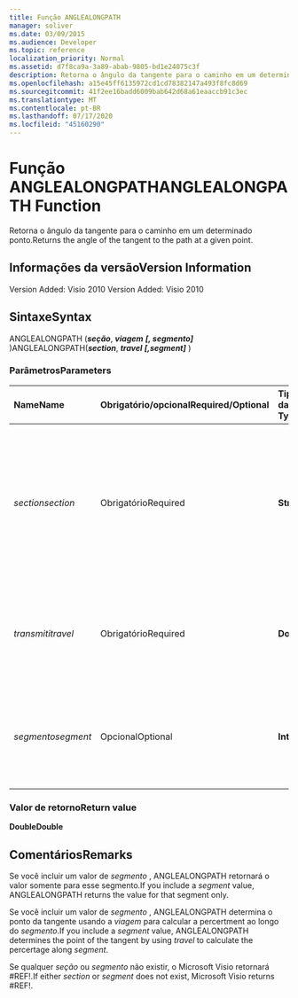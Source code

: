 ```yaml
---
title: Função ANGLEALONGPATH
manager: soliver
ms.date: 03/09/2015
ms.audience: Developer
ms.topic: reference
localization_priority: Normal
ms.assetid: d7f8ca9a-3a89-abab-9805-bd1e24075c3f
description: Retorna o ângulo da tangente para o caminho em um determinado ponto.
ms.openlocfilehash: a15e45ff6135972cd1cd78382147a493f8fc8d69
ms.sourcegitcommit: 41f2ee16badd6009bab642d68a61eaaccb91c3ec
ms.translationtype: MT
ms.contentlocale: pt-BR
ms.lasthandoff: 07/17/2020
ms.locfileid: "45160290"
---
```

# <a name="anglealongpath-function"></a><span data-ttu-id="4b256-103">Função ANGLEALONGPATH</span><span class="sxs-lookup"><span data-stu-id="4b256-103">ANGLEALONGPATH Function</span></span>

<span data-ttu-id="4b256-104">Retorna o ângulo da tangente para o caminho em um determinado ponto.</span><span class="sxs-lookup"><span data-stu-id="4b256-104">Returns the angle of the tangent to the path at a given point.</span></span>
  
## <a name="version-information"></a><span data-ttu-id="4b256-105">Informações da versão</span><span class="sxs-lookup"><span data-stu-id="4b256-105">Version Information</span></span>

<span data-ttu-id="4b256-106">Version Added: Visio 2010
</span><span class="sxs-lookup"><span data-stu-id="4b256-106">Version Added: Visio 2010</span></span> 
  
## <a name="syntax"></a><span data-ttu-id="4b256-107">Sintaxe</span><span class="sxs-lookup"><span data-stu-id="4b256-107">Syntax</span></span>

<span data-ttu-id="4b256-108">ANGLEALONGPATH (***seção***, ***viagem*** ***[, segmento]*** )</span><span class="sxs-lookup"><span data-stu-id="4b256-108">ANGLEALONGPATH(***section***, ***travel*** ***[,segment]*** )</span></span> 
  
### <a name="parameters"></a><span data-ttu-id="4b256-109">Parâmetros</span><span class="sxs-lookup"><span data-stu-id="4b256-109">Parameters</span></span>

|<span data-ttu-id="4b256-110">**Name**</span><span class="sxs-lookup"><span data-stu-id="4b256-110">**Name**</span></span>|<span data-ttu-id="4b256-111">**Obrigatório/opcional**</span><span class="sxs-lookup"><span data-stu-id="4b256-111">**Required/Optional**</span></span>|<span data-ttu-id="4b256-112">**Tipo de dados**</span><span class="sxs-lookup"><span data-stu-id="4b256-112">**Data Type**</span></span>|<span data-ttu-id="4b256-113">**Descrição**</span><span class="sxs-lookup"><span data-stu-id="4b256-113">**Description**</span></span>|
|:-----|:-----|:-----|:-----|
| <span data-ttu-id="4b256-114">_section_</span><span class="sxs-lookup"><span data-stu-id="4b256-114">_section_</span></span> <br/> |<span data-ttu-id="4b256-115">Obrigatório</span><span class="sxs-lookup"><span data-stu-id="4b256-115">Required</span></span>  <br/> |<span data-ttu-id="4b256-116">**String**</span><span class="sxs-lookup"><span data-stu-id="4b256-116">**String**</span></span> <br/> |<span data-ttu-id="4b256-117">A seção Geometry que representa o caminho, especificada por uma referência à sua respectiva célula Path (por exemplo, Geometry1.Path).</span><span class="sxs-lookup"><span data-stu-id="4b256-117">The Geometry section that represents the path, specified by a reference to its Path cell (for example, Geometry1.Path).</span></span>  <br/> |
| <span data-ttu-id="4b256-118">_transmiti_</span><span class="sxs-lookup"><span data-stu-id="4b256-118">_travel_</span></span> <br/> |<span data-ttu-id="4b256-119">Obrigatório</span><span class="sxs-lookup"><span data-stu-id="4b256-119">Required</span></span>  <br/> |<span data-ttu-id="4b256-120">**Double**</span><span class="sxs-lookup"><span data-stu-id="4b256-120">**Double**</span></span> <br/> |<span data-ttu-id="4b256-121">O percentual no caminho do ponto inicial ao ponto final.</span><span class="sxs-lookup"><span data-stu-id="4b256-121">The percentage along the path from begin point to end point.</span></span> <span data-ttu-id="4b256-122">Deve estar entre 0 e 1.</span><span class="sxs-lookup"><span data-stu-id="4b256-122">Must be between 0 and 1.</span></span>  <br/> |
| <span data-ttu-id="4b256-123">_segmento_</span><span class="sxs-lookup"><span data-stu-id="4b256-123">_segment_</span></span> <br/> |<span data-ttu-id="4b256-124">Opcional</span><span class="sxs-lookup"><span data-stu-id="4b256-124">Optional</span></span>  <br/> |<span data-ttu-id="4b256-125">**Integer**</span><span class="sxs-lookup"><span data-stu-id="4b256-125">**Integer**</span></span> <br/> |<span data-ttu-id="4b256-126">O segmento baseado em 1 do caminho no qual o ângulo da tangente deverá ser calculado.</span><span class="sxs-lookup"><span data-stu-id="4b256-126">The 1-based segment of the path at which to calculate the tangent angle.</span></span>  <br/> |
   
### <a name="return-value"></a><span data-ttu-id="4b256-127">Valor de retorno</span><span class="sxs-lookup"><span data-stu-id="4b256-127">Return value</span></span>

 <span data-ttu-id="4b256-128">**Double**</span><span class="sxs-lookup"><span data-stu-id="4b256-128">**Double**</span></span>
  
## <a name="remarks"></a><span data-ttu-id="4b256-129">Comentários</span><span class="sxs-lookup"><span data-stu-id="4b256-129">Remarks</span></span>

<span data-ttu-id="4b256-130">Se você incluir um valor de _segmento_ , ANGLEALONGPATH retornará o valor somente para esse segmento.</span><span class="sxs-lookup"><span data-stu-id="4b256-130">If you include a  _segment_ value, ANGLEALONGPATH returns the value for that segment only.</span></span> 
  
<span data-ttu-id="4b256-131">Se você incluir um valor de _segmento_ , ANGLEALONGPATH determina o ponto da tangente usando a _viagem_ para calcular a percertment ao longo do _segmento_.</span><span class="sxs-lookup"><span data-stu-id="4b256-131">If you include a  _segment_ value, ANGLEALONGPATH determines the point of the tangent by using  _travel_ to calculate the percertage along  _segment_.</span></span>
  
<span data-ttu-id="4b256-132">Se qualquer _seção_ ou _segmento_ não existir, o Microsoft Visio retornará #REF!.</span><span class="sxs-lookup"><span data-stu-id="4b256-132">If either  _section_ or  _segment_ does not exist, Microsoft Visio returns #REF!.</span></span> 
  

